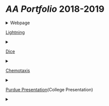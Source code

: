 # *AA Portfolio* 2018-2019

<details>
 <summary>Webpage</summary>
 <h3>Links:</h3>
 <p>
  
  <a href="https://bharatha21.github.io/WebPageAashish/WebTest/Vacations.html">Web Page<br></a>
  
  
    <details>
    <summary>Webpage Reflection</summary>
 <p>
 When I look back on my WebPage, it is really cool to see how I was able to display my cool photos from all 
        the vacations I have been on, on to a web page. This was a big step for my understanding on how much I can 
        do with java and html. It also made me realize how much I am capable of doing much more.
</p>
    </details>

[Lightning](https://bharatha21.github.io/lightning2/)
<details>  
 <summary> </summary>
        Looking back on my Lightnig project, I remember how difficult it was to actually get the Lightning to appear
        on the screen. It was during this project that I became really comfortable asking for help when I was on the
        struggle bus. The project itself turned out good, although I might have to recheck my color schemes.
               </details>
 
[Dice](https://bharatha21.github.io/dice3/)
<details>  
 <summary></summary>
        Dice was one of my favorite projects we did all Tri, not only did I have fun while doing it but I figured it 
        out early and was able to tinker and make it better.
      </details>
      
[Chemotaxis](https://bharatha21.github.io/chemotaxis4/)
<details>  
 <summary></summary>
        Chemotaxis was rough. It was really funny how I got my project, at first I created a bunch of circle objects
        and played around with the randomizer. I can still make it better, but I like where I ended.  
 </details>
 
[Purdue Presentation](https://docs.google.com/presentation/d/1dwFqulrfwr6D_06PPsU23uqHluj66n033EemwrsieE0/edit?usp=sharing)(College Presentation)
<details>  
 <summary></summary>
 The college presentation was a really good expirence fro me because it allowed for me get a lot of information about Purdue and specifically about the computer science field. I'm really glad I was able to personally call a professor and personally connect with them.

[Some Modern Art](https://bharatha21.github.io/PracticeChemo/)
[Starfield](https://bharatha21.github.io/starfield5/)
<details>  
 <summary></summary>
 Starfield was really fun, although it was difficult and confusing, I still had a good time doing it. I ended up doing an American themed project. The most difficult part was getting the ineritance and interface to work. 
 </detail>
* tough code (code that's difficult)

```Java
void draw()
{
  background(85, 156, 198);

  while (endX<600) {
    stroke((int)(Math.random()*255)+1, (int)(Math.random()*255)+1, (int)(Math.random()*255)+1) ;
    endX=startX+((int)(Math.random()*10));
    endY=startY+((int)(Math.random()*19)-9);
    line(endX, endY, startX, startY);
    startX=endX;
    startY=endY;
  }
}
```
